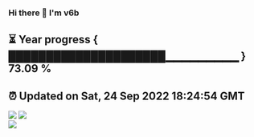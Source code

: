 ### Hi there 👋  I'm v6b  
⏳ Year progress { █████████████████████▁▁▁▁▁▁▁▁▁ } 73.09 %
---
⏰ Updated on Sat, 24 Sep 2022 18:24:54 GMT
---
![](https://github-readme-stats.vercel.app/api?username=v6b&bg_color=30,e96443,904e95&title_color=fff&text_color=fff&layout=compact)
![](https://github-readme-stats.vercel.app/api/top-langs/?username=v6b&layout=compact&bg_color=30,e96443,904e95&title_color=fff&text_color=fff)  
![](https://gcore.jsdelivr.net/gh/v6b/v6b@main/assets/github-contribution-grid-snake.svg)

